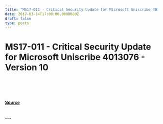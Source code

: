 ```yaml
---
title: "MS17-011 - Critical Security Update for Microsoft Uniscribe 4013076 - Version 10"
date: 2017-03-14T17:00:00.0000000Z
draft: false
type: posts
---
```

# MS17-011 - Critical Security Update for Microsoft Uniscribe 4013076 - Version 10

<br/>

<br/>

<br/>


#### [Source](https://technet.microsoft.com/en-us/library/security/MS17-011)

<br/>
---
